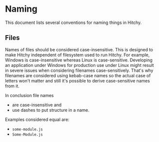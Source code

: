# Naming

This document lists several conventions for naming things in Hitchy.

## Files

Names of files should be considered case-insensitive. This is designed to make Hitchy independent of filesystem used to run Hitchy. For example, Windows is case-insensitive whereas Linux is case-sensitive. Developing an application under Windows for production use under Linux might result in severe issues when considering filenames case-sensitively. That's why filenames are considered using kebab-case names so the actual case of letters won't matter and still it's possible to derive case-sensitive names from it.

In conclusion file names

* are case-insensitive and
* use dashes to put structure in a name.

Examples considered equal are:

* `some-module.js`
* `Some-Module.js`
